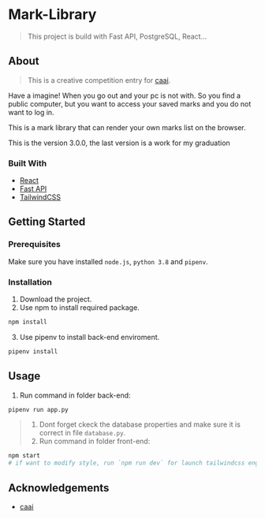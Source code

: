 # Mark-Library

> This project is build with Fast API, PostgreSQL, React...

## About

> This is a creative competition entry for [caai](http://mit.caai.cn/).

Have a imagine! When you go out and your pc is not with. So you find a public computer, but you want to access your saved marks and you do not want to log in.

This is a mark library that can render your own marks list on the browser.

This is the version 3.0.0, the last version is a work for my graduation

### Built With

- [React](https://github.com/facebook/react)
- [Fast API](https://github.com/tiangolo/fastapi)
- [TailwindCSS](https://github.com/tailwindlabs/tailwindcss)

## Getting Started

### Prerequisites

Make sure you have installed `node.js`, `python 3.8` and `pipenv`.

### Installation

1. Download the project.
2. Use npm to install required package.

```sh
npm install
```

3. Use pipenv to install back-end enviroment.

```sh
pipenv install
```

## Usage

1. Run command in folder back-end:

```sh
pipenv run app.py
```

> 1. Dont forget ckeck the database properties and make sure it is correct in file `database.py`.
> 2. Run command in folder front-end:

```sh
npm start
# if want to modify style, run `npm run dev` for launch tailwindcss engine.
```

## Acknowledgements

- [caai](http://mit.caai.cn/)
